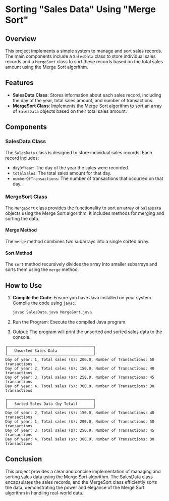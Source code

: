 # Sorting "Sales Data" Using "Merge Sort"

## Overview
This project implements a simple system to manage and sort sales records. The main components include a `SalesData` class to store individual sales records and a `MergeSort` class to sort these records based on the total sales amount using the Merge Sort algorithm.

## Features
- **SalesData Class**: Stores information about each sales record, including the day of the year, total sales amount, and number of transactions.
- **MergeSort Class**: Implements the Merge Sort algorithm to sort an array of `SalesData` objects based on their total sales amount.

## Components

### SalesData Class
The `SalesData` class is designed to store individual sales records. Each record includes:
- `dayOfYear`: The day of the year the sales were recorded.
- `totalSales`: The total sales amount for that day.
- `numberOfTransactions`: The number of transactions that occurred on that day.

### MergeSort Class
The `MergeSort` class provides the functionality to sort an array of `SalesData` objects using the Merge Sort algorithm. It includes methods for merging and sorting the data.

#### Merge Method
The `merge` method combines two subarrays into a single sorted array.

#### Sort Method
The `sort` method recursively divides the array into smaller subarrays and sorts them using the `merge` method.

## How to Use
1. **Compile the Code**: Ensure you have Java installed on your system. Compile the code using `javac`.
   ```sh
   javac SalesData.java MergeSort.java
   ```

2. Run the Program: Execute the compiled Java program.

3. Output: The program will print the unsorted and sorted sales data to the console.

```
┌──────────────────────────────────────┐
│   Unsorted Sales Data                │
└──────────────────────────────────────┘
Day of year: 1, Total sales ($): 200.0, Number of Transactions: 50 transactions
Day of year: 2, Total sales ($): 150.0, Number of Transactions: 40 transactions
Day of year: 3, Total sales ($): 250.0, Number of Transactions: 45 transactions
Day of year: 4, Total sales ($): 300.0, Number of Transactions: 30 transactions

┌──────────────────────────────────────┐
│   Sorted Sales Data (by Total)       │
└──────────────────────────────────────┘
Day of year: 2, Total sales ($): 150.0, Number of Transactions: 40 transactions
Day of year: 1, Total sales ($): 200.0, Number of Transactions: 50 transactions
Day of year: 3, Total sales ($): 250.0, Number of Transactions: 45 transactions
Day of year: 4, Total sales ($): 300.0, Number of Transactions: 30 transactions
```

## Conclusion
This project provides a clear and concise implementation of managing and sorting sales data using the Merge Sort algorithm. The SalesData class encapsulates the sales records, and the MergeSort class efficiently sorts the data, demonstrating the power and elegance of the Merge Sort algorithm in handling real-world data.